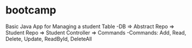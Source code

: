 # bootcamp
Basic Java App for Managing a student Table
-DB => Abstract Repo => Student Repo => Student Controller => Commands
-Commands: Add, Read, Delete, Update, ReadById, DeleteAll
